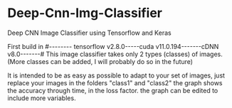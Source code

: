 # Deep-Cnn-Img-Classifier
Deep CNN Image Classifier using Tensorflow and Keras

First build in #-------- tensorflow v2.8.0-----cuda v11.0.194-------cDNN v8.0-------#
This image classifier takes only 2 types (classes) of images. (More classes can be added, I will probably do so in the future)

It is intended to be as easy as possible to adapt to your set of images, just replace your images in the folders "class1" and "class2"
the graph shows the accuracy through time, in the loss factor. the graph can be edited to include more variables.
